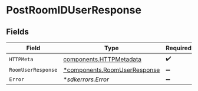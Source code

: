 # PostRoomIDUserResponse


## Fields

| Field                                                                       | Type                                                                        | Required                                                                    | Description                                                                 |
| --------------------------------------------------------------------------- | --------------------------------------------------------------------------- | --------------------------------------------------------------------------- | --------------------------------------------------------------------------- |
| `HTTPMeta`                                                                  | [components.HTTPMetadata](../../models/components/httpmetadata.md)          | :heavy_check_mark:                                                          | N/A                                                                         |
| `RoomUserResponse`                                                          | [*components.RoomUserResponse](../../models/components/roomuserresponse.md) | :heavy_minus_sign:                                                          | Success                                                                     |
| `Error`                                                                     | **sdkerrors.Error*                                                          | :heavy_minus_sign:                                                          | Error                                                                       |